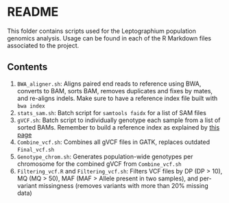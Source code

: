 # README

This folder contains scripts used for the Leptographium population genomics analysis. Usage can be found in each of the R Markdown files associated to the project.

## Contents

1. `BWA_aligner.sh`: Aligns paired end reads to reference using BWA, converts to BAM, sorts BAM, removes duplicates and fixes by mates, and re-aligns indels. Make sure to have a reference index file built with `bwa index`
2. `stats_sam.sh`: Batch script for `samtools faidx` for a list of SAM files
3. `gVCF.sh`: Batch script to individually genotype each sample from a list of sorted BAMs. Remember to build a reference index as explained by [this page](https://gatkforums.broadinstitute.org/gatk/discussion/1601/how-can-i-prepare-a-fasta-file-to-use-as-reference)
4. `Combine_vcf.sh`: Combines all gVCF files in GATK, replaces outdated `Final_vcf.sh`
5. `Genotype_chrom.sh`: Generates population-wide genotypes per chromosome for the combined gVCF from `Combine_vcf.sh`
6. `Filtering_vcf.R` and `Filtering_vcf.sh`: Filters VCF files by DP (DP > 10), MQ (MQ > 50), MAF (MAF > Allele present in two samples), and per-variant missingness (removes variants with more than 20% missing data)
